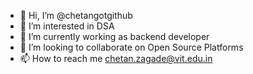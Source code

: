 - 👋 Hi, I’m @chetangotgithub
- 👀 I’m interested in DSA
- 🌱 I’m currently working as backend developer
- 💞️ I’m looking to collaborate on Open Source Platforms
- 📫 How to reach me chetan.zagade@vit.edu.in

<!---
chetangotgithub/chetangotgithub is a ✨ special ✨ repository because its `README.md` (this file) appears on your GitHub profile.
You can click the Preview link to take a look at your changes.
--->
